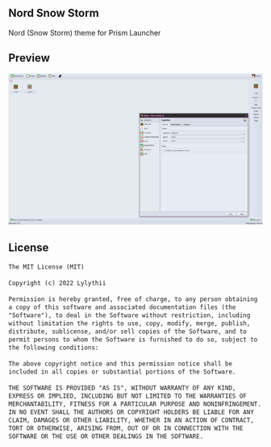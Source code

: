 <!--
SPDX-FileCopyrightText: 2022 Lylythii

SPDX-License-Identifier: CC0-1.0
-->

Nord Snow Storm
---
Nord (Snow Storm) theme for Prism Launcher

## Preview
![Nord Snow Storm Preview](preview.png)

## License
```
The MIT License (MIT)

Copyright (c) 2022 Lylythii

Permission is hereby granted, free of charge, to any person obtaining a copy of this software and associated documentation files (the "Software"), to deal in the Software without restriction, including without limitation the rights to use, copy, modify, merge, publish, distribute, sublicense, and/or sell copies of the Software, and to permit persons to whom the Software is furnished to do so, subject to the following conditions:

The above copyright notice and this permission notice shall be included in all copies or substantial portions of the Software.

THE SOFTWARE IS PROVIDED "AS IS", WITHOUT WARRANTY OF ANY KIND, EXPRESS OR IMPLIED, INCLUDING BUT NOT LIMITED TO THE WARRANTIES OF MERCHANTABILITY, FITNESS FOR A PARTICULAR PURPOSE AND NONINFRINGEMENT. IN NO EVENT SHALL THE AUTHORS OR COPYRIGHT HOLDERS BE LIABLE FOR ANY CLAIM, DAMAGES OR OTHER LIABILITY, WHETHER IN AN ACTION OF CONTRACT, TORT OR OTHERWISE, ARISING FROM, OUT OF OR IN CONNECTION WITH THE SOFTWARE OR THE USE OR OTHER DEALINGS IN THE SOFTWARE.
```
